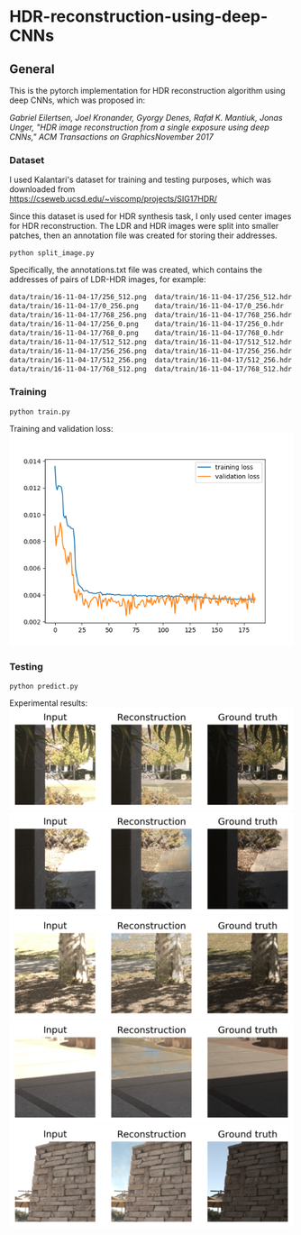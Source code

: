 # HDR-reconstruction-using-deep-CNNs
## General
This is the pytorch implementation for HDR reconstruction algorithm using deep CNNs, which was proposed in:
  
*Gabriel Eilertsen, Joel Kronander, Gyorgy Denes, Rafał K. Mantiuk, Jonas Unger, "HDR image reconstruction from a single exposure using deep CNNs," ACM Transactions on GraphicsNovember 2017*

### Dataset
I used Kalantari's dataset for training and testing purposes, which was downloaded from  
https://cseweb.ucsd.edu/~viscomp/projects/SIG17HDR/

Since this dataset is used for HDR synthesis task, I only used center images for HDR reconstruction. The LDR and HDR images were split into smaller patches, then an annotation file was created for storing their addresses.
```
python split_image.py
```
Specifically, the annotations.txt file was created, which contains the addresses of pairs of LDR-HDR images, for example:
```
data/train/16-11-04-17/256_512.png	data/train/16-11-04-17/256_512.hdr
data/train/16-11-04-17/0_256.png	data/train/16-11-04-17/0_256.hdr
data/train/16-11-04-17/768_256.png	data/train/16-11-04-17/768_256.hdr
data/train/16-11-04-17/256_0.png	data/train/16-11-04-17/256_0.hdr
data/train/16-11-04-17/768_0.png	data/train/16-11-04-17/768_0.hdr
data/train/16-11-04-17/512_512.png	data/train/16-11-04-17/512_512.hdr
data/train/16-11-04-17/256_256.png	data/train/16-11-04-17/256_256.hdr
data/train/16-11-04-17/512_256.png	data/train/16-11-04-17/512_256.hdr
data/train/16-11-04-17/768_512.png	data/train/16-11-04-17/768_512.hdr
```
### Training
```
python train.py
```
Training and validation loss:
![Image description](output/loss.png)
### Testing
```
python predict.py
```
Experimental results:
![Image description](test/results/1.png)
![Image description](test/results/2.png)
![Image description](test/results/3.png)
![Image description](test/results/4.png)
![Image description](test/results/5.png)